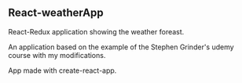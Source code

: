 ## React-weatherApp

React-Redux application showing the weather foreast.

An application based on the example of the Stephen Grinder's udemy course with my modifications.

App made with create-react-app.
